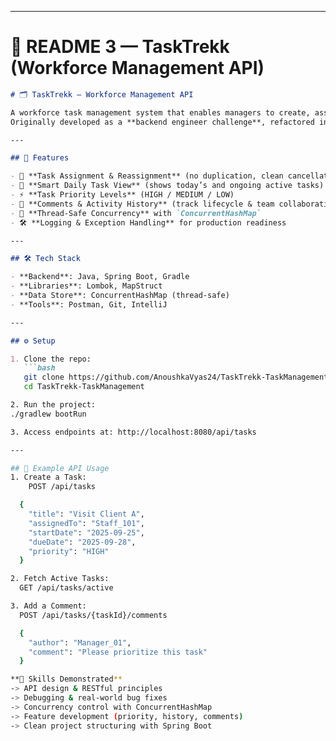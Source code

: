 
---

# 📌 README 3 — TaskTrekk (Workforce Management API)  

```markdown
# 🗂 TaskTrekk – Workforce Management API  

A workforce task management system that enables managers to create, assign, prioritize, and track tasks for employees.  
Originally developed as a **backend engineer challenge**, refactored into a **production-ready Spring Boot API**.  

---

## 🚀 Features  

- 👥 **Task Assignment & Reassignment** (no duplication, clean cancellation)  
- 📆 **Smart Daily Task View** (shows today’s and ongoing active tasks)  
- ⚡ **Task Priority Levels** (HIGH / MEDIUM / LOW)  
- 💬 **Comments & Activity History** (track lifecycle & team collaboration)  
- 🔐 **Thread-Safe Concurrency** with `ConcurrentHashMap`  
- 🛠 **Logging & Exception Handling** for production readiness  

---

## 🛠 Tech Stack  

- **Backend**: Java, Spring Boot, Gradle  
- **Libraries**: Lombok, MapStruct  
- **Data Store**: ConcurrentHashMap (thread-safe)  
- **Tools**: Postman, Git, IntelliJ  

---

## ⚙️ Setup  

1. Clone the repo:  
   ```bash
   git clone https://github.com/AnoushkaVyas24/TaskTrekk-TaskManagement.git
   cd TaskTrekk-TaskManagement

2. Run the project:
./gradlew bootRun

3. Access endpoints at: http://localhost:8080/api/tasks

---

## 📖 Example API Usage
1. Create a Task:
    POST /api/tasks

  {
    "title": "Visit Client A",
    "assignedTo": "Staff_101",
    "startDate": "2025-09-25",
    "dueDate": "2025-09-28",
    "priority": "HIGH"
  }

2. Fetch Active Tasks:
  GET /api/tasks/active

3. Add a Comment:
  POST /api/tasks/{taskId}/comments

  {
    "author": "Manager_01",
    "comment": "Please prioritize this task"
  }

**🌟 Skills Demonstrated**
-> API design & RESTful principles
-> Debugging & real-world bug fixes
-> Concurrency control with ConcurrentHashMap
-> Feature development (priority, history, comments)
-> Clean project structuring with Spring Boot
